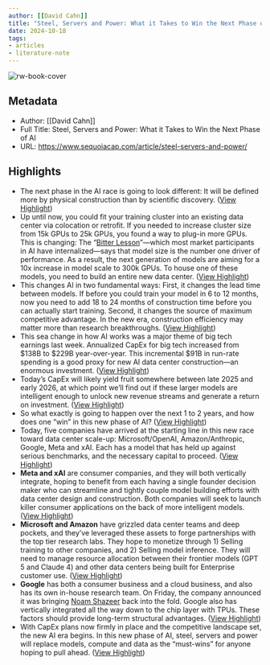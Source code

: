 ```yaml
---
author: [[David Cahn]]
title: "Steel, Servers and Power: What it Takes to Win the Next Phase of AI"
date: 2024-10-18
tags: 
- articles
- literature-note
---
```

![rw-book-cover](https://www.sequoiacap.com/wp-content/uploads/sites/6/2024/08/AI-Steel-social.jpg)

## Metadata
- Author: [[David Cahn]]
- Full Title: Steel, Servers and Power: What it Takes to Win the Next Phase of AI
- URL: https://www.sequoiacap.com/article/steel-servers-and-power/

## Highlights
- The next phase in the AI race is going to look different: It will be defined more by physical construction than by scientific discovery. ([View Highlight](https://read.readwise.io/read/01jae5g2z652rbrtwyh2kgmfs2))
- Up until now, you could fit your training cluster into an existing data center via colocation or retrofit. If you needed to increase cluster size from 15k GPUs to 25k GPUs, you found a way to plug-in more GPUs. This is changing: The “[Bitter Lesson](http://www.incompleteideas.net/IncIdeas/BitterLesson.html?ref=blog.heim.xyz)”—which most market participants in AI have internalized—says that model size is the number one driver of performance. As a result, the next generation of models are aiming for a 10x increase in model scale to 300k GPUs. To house one of these models, you need to build an entire new data center. ([View Highlight](https://read.readwise.io/read/01jae5h67b2wd7rn7amk518tzg))
- This changes AI in two fundamental ways: First, it changes the lead time between models. If before you could train your model in 6 to 12 months, now you need to add 18 to 24 months of construction time before you can actually start training. Second, it changes the source of maximum competitive advantage. In the new era, construction efficiency may matter more than research breakthroughs. ([View Highlight](https://read.readwise.io/read/01jae5hjz8j918atnw1h0e87ad))
- This sea change in how AI works was a major theme of big tech earnings last week. Annualized CapEx for big tech increased from $138B to $229B year-over-year. This incremental $91B in run-rate spending is a good proxy for new AI data center construction—an enormous investment. ([View Highlight](https://read.readwise.io/read/01jae5hz2748xpccxtnwe28mv6))
- Today’s CapEx will likely yield fruit somewhere between late 2025 and early 2026, at which point we’ll find out if these larger models are intelligent enough to unlock new revenue streams and generate a return on investment. ([View Highlight](https://read.readwise.io/read/01jae5j71s5bv7xjcxvfeas8hb))
- So what exactly is going to happen over the next 1 to 2 years, and how does one “win” in this new phase of AI? ([View Highlight](https://read.readwise.io/read/01jae5jckt3schmjf573y29z72))
- Today, five companies have arrived at the starting line in this new race toward data center scale-up: Microsoft/OpenAI, Amazon/Anthropic, Google, Meta and xAI. Each has a model that has held up against serious benchmarks, and the necessary capital to proceed. ([View Highlight](https://read.readwise.io/read/01jae5kyhfh18km5d6b21mrx20))
- **Meta and xAI** are consumer companies, and they will both vertically integrate, hoping to benefit from each having a single founder decision maker who can streamline and tightly couple model building efforts with data center design and construction. Both companies will seek to launch killer consumer applications on the back of more intelligent models. ([View Highlight](https://read.readwise.io/read/01jae5m5df3bdbpehxcpmwn0p5))
- **Microsoft and Amazon** have grizzled data center teams and deep pockets, and they’ve leveraged these assets to forge partnerships with the top tier research labs. They hope to monetize through 1) Selling training to other companies, and 2) Selling model inference. They will need to manage resource allocation between their frontier models (GPT 5 and Claude 4) and other data centers being built for Enterprise customer use. ([View Highlight](https://read.readwise.io/read/01jae5mgcvfnejtp8xgyc7s8h3))
- **Google** has both a consumer business and a cloud business, and also has its own in-house research team. On Friday, the company announced it was bringing [Noam Shazeer](https://techcrunch.com/2024/08/02/character-ai-ceo-noam-shazeer-returns-to-google/) back into the fold. Google also has vertically integrated all the way down to the chip layer with TPUs. These factors should provide long-term structural advantages. ([View Highlight](https://read.readwise.io/read/01jae5n02znqmzam5d9m8h19ww))
- With CapEx plans now firmly in place and the competitive landscape set, the new AI era begins. In this new phase of AI, steel, servers and power will replace models, compute and data as the “must-wins” for anyone hoping to pull ahead. ([View Highlight](https://read.readwise.io/read/01jae5nd3db3522h9st7qaxwse))
